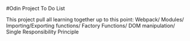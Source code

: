 #Odin Project To Do List

This project pull all learning together up to this point:
Webpack/
Modules/
Importing/Exporting functions/
Factory Functions/
DOM manipulation/
Single Responsibility Principle
